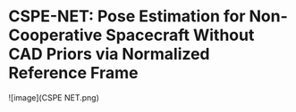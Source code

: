 # CSPE-NET: Pose Estimation for  Non-Cooperative Spacecraft  Without CAD Priors via  Normalized Reference Frame
![image](CSPE NET.png)
